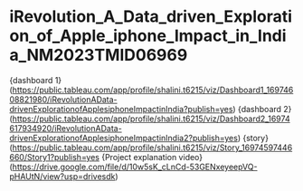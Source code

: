 # iRevolution_A_Data_driven_Exploration_of_Apple_iphone_Impact_in_India_NM2023TMID06969
{dashboard 1} (https://public.tableau.com/app/profile/shalini.t6215/viz/Dashboard1_16974608821980/iRevolutionAData-drivenExplorationofApplesiphoneImpactinIndia?publish=yes)
{dashboard 2} (https://public.tableau.com/app/profile/shalini.t6215/viz/Dashboard2_16974617934920/iRevolutionAData-drivenExplorationofApplesiphoneImpactinIndia2?publish=yes)
{story} (https://public.tableau.com/app/profile/shalini.t6215/viz/Story_16974597446660/Story1?publish=yes 
{Project explanation video} (https://drive.google.com/file/d/10w5sK_cLnCd-53GENxeyeepVQ-pHAUtN/view?usp=drivesdk) 
